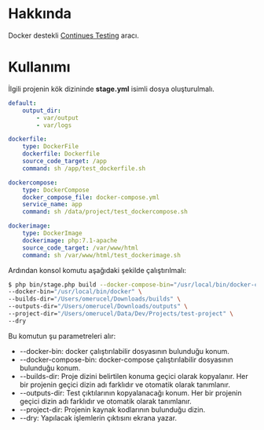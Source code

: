 # Hakkında

Docker destekli [Continues Testing](https://continuousdelivery.com/foundations/test-automation/) aracı.

# Kullanımı

İlgili projenin kök dizininde **stage.yml** isimli dosya oluşturulmalı.

```yaml
default:
    output_dir:
        - var/output
        - var/logs

dockerfile:
    type: DockerFile
    dockerfile: Dockerfile
    source_code_target: /app
    command: sh /app/test_dockerfile.sh

dockercompose:
    type: DockerCompose
    docker_compose_file: docker-compose.yml
    service_name: app
    command: sh /data/project/test_dockercompose.sh

dockerimage:
    type: DockerImage
    dockerimage: php:7.1-apache
    source_code_target: /var/www/html
    command: sh /var/www/html/test_dockerimage.sh
```

Ardından konsol komutu aşağıdaki şekilde çalıştırılmalı:

```bash
$ php bin/stage.php build --docker-compose-bin="/usr/local/bin/docker-compose" \
--docker-bin="/usr/local/bin/docker" \
--builds-dir="/Users/omerucel/Downloads/builds" \
--outputs-dir="/Users/omerucel/Downloads/outputs" \
--project-dir="/Users/omerucel/Data/Dev/Projects/test-project" \
--dry
```

Bu komutun şu parametreleri alır:
* --docker-bin: docker çalıştırılabilir dosyasının bulunduğu konum.
* --docker-compose-bin: docker-compose çalıştırılabilir dosyasının bulunduğu konum.
* --builds-dir: Proje dizini belirtilen konuma geçici olarak kopyalanır. Her bir projenin geçici dizin adı farklıdır ve otomatik olarak tanımlanır.
* --outputs-dir: Test çıktılarının kopyalanacağı konum. Her bir projenin geçici dizin adı farklıdır ve otomatik olarak tanımlanır.
* --project-dir: Projenin kaynak kodlarının bulunduğu dizin.
* --dry: Yapılacak işlemlerin çıktısını ekrana yazar.

